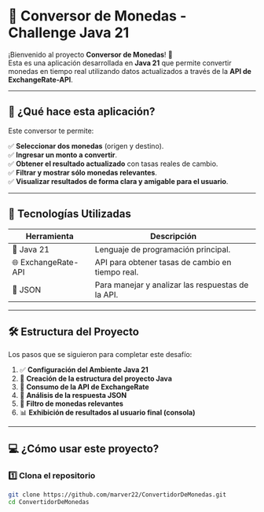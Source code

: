 # 💱 Conversor de Monedas - Challenge Java 21

¡Bienvenido al proyecto **Conversor de Monedas**! 🚀  
Esta es una aplicación desarrollada en **Java 21** que permite convertir monedas en tiempo real utilizando datos actualizados a través de la **API de ExchangeRate-API**.

---

## 🧠 ¿Qué hace esta aplicación?

Este conversor te permite:

✅ **Seleccionar dos monedas** (origen y destino).  
✅ **Ingresar un monto a convertir**.  
✅ **Obtener el resultado actualizado** con tasas reales de cambio.  
✅ **Filtrar y mostrar sólo monedas relevantes**.  
✅ **Visualizar resultados de forma clara y amigable para el usuario**.

---

## 🔧 Tecnologías Utilizadas

| Herramienta | Descripción |
|-------------|-------------|
| 🧪 Java 21   | Lenguaje de programación principal. |
| 🌐 ExchangeRate-API | API para obtener tasas de cambio en tiempo real. |
| 🧰 JSON      | Para manejar y analizar las respuestas de la API. |

---

## 🛠️ Estructura del Proyecto

Los pasos que se siguieron para completar este desafío:

1. ✅ **Configuración del Ambiente Java 21**
2. 📁 **Creación de la estructura del proyecto Java**
3. 🔌 **Consumo de la API de ExchangeRate**
4. 🧮 **Análisis de la respuesta JSON**
5. 🔎 **Filtro de monedas relevantes**
6. 📊 **Exhibición de resultados al usuario final (consola)**

---

## 💻 ¿Cómo usar este proyecto?

### 1️⃣ Clona el repositorio
```bash
git clone https://github.com/marver22/ConvertidorDeMonedas.git
cd ConvertidorDeMonedas
